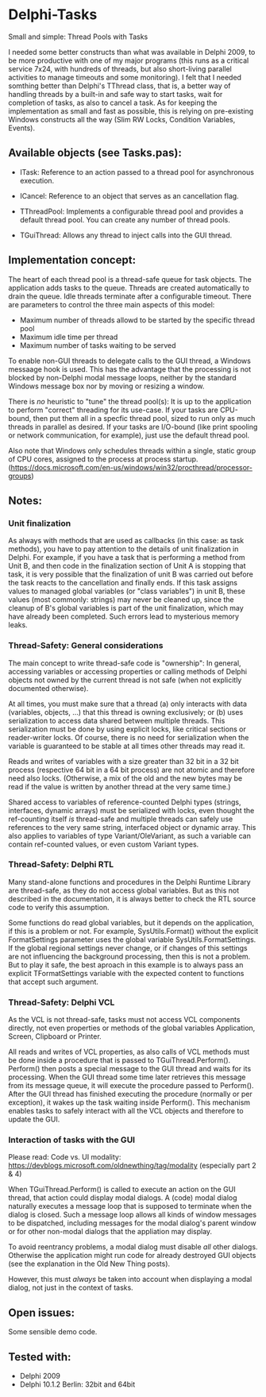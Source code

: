 # Delphi-Tasks
 Small and simple: Thread Pools with Tasks

I needed some better constructs than what was available in Delphi 2009, to be more productive with one of my major programs (this runs as a critical service 7x24, with hundreds of threads, but also short-living parallel activities to manage timeouts and some monitoring).
I felt that I needed somthing better than Delphi's TThread class, that is, a better way of handling threads by a built-in and safe way to start tasks, wait for completion of tasks, as also to cancel a task.
As for keeping the implementation as small and fast as possible, this is relying on pre-existing Windows constructs all the way (Slim RW Locks, Condition Variables, Events).

## Available objects (see Tasks.pas):

* ITask: Reference to an action passed to a thread pool for asynchronous execution.

* ICancel: Reference to an object that serves as an cancellation flag.

* TThreadPool: Implements a configurable thread pool and provides a default thread pool. You can create any number of thread pools.

* TGuiThread: Allows any thread to inject calls into the GUI thread.


## Implementation concept:

The heart of each thread pool is a thread-safe queue for task objects. The application adds tasks to the queue. Threads are created automatically to drain the queue. Idle threads terminate after a configurable timeout. There are parameters to control the three main aspects of this model:
- Maximum number of threads allowd to be started by the specific thread pool
- Maximum idle time per thread
- Maximum number of tasks waiting to be served

To enable non-GUI threads to delegate calls to the GUI thread, a Windows messaage hook is used. This has the advantage that the processing is not blocked by non-Delphi modal message loops, neither by the standard Windows message box nor by moving or resizing a window.

There is *no* heuristic to "tune" the thread pool(s): It is up to the application to perform "correct" threading for its use-case. If your tasks are CPU-bound, then put them all in a specfic thread pool, sized to run only as much threads in parallel as desired. If your tasks are I/O-bound (like print spooling or network communication, for example), just use the default thread pool.

Also note that Windows only schedules threads within a single, static group of CPU cores, assigned to the process at process startup. (https://docs.microsoft.com/en-us/windows/win32/procthread/processor-groups)

## Notes:

### Unit finalization

As always with methods that are used as callbacks (in this case: as task methods), you have to pay attention to the details of unit finalization in Delphi.
For example, if you have a task that is performing a method from Unit B, and then code in the finalization section of Unit A is stopping that task, it is very possible
that the finalization of unit B was carried out before the task reacts to the cancellation and finally ends.
If this task assigns values to managed global variables (or "class variables") in unit B, these values (most commonly: strings) may never be cleaned up,
since the cleanup of B's global variables is part of the unit finalization, which may have already been completed.
Such errors lead to mysterious memory leaks.

### Thread-Safety: General considerations

The main concept to write thread-safe code is "ownership": In general, accessing variables or accessing properties or calling methods of Delphi objects not owned by the current thread is not safe (when not explicitly documented otherwise).

At all times, you must make sure that a thread (a) only interacts with data (variables, objects, ...) that this thread is owning exclusively; or (b) uses serialization to access data shared between multiple threads. This serialization must be done by using explicit locks, like critical sections or reader-writer locks.
Of course, there is no need for serialization when the variable is guaranteed to be stable at all times other threads may read it.

Reads and writes of variables with a size greater than 32 bit in a 32 bit process (respective 64 bit in a 64 bit process) are not atomic and therefore need also locks. (Otherwise, a mix of the old and the new bytes may be read if the value is written by another thread at the very same time.)

Shared access to variables of reference-counted Delphi types (strings, interfaces, dynamic arrays) must be serialized with locks, even thought the ref-counting itself *is* thread-safe and multiple threads can safely use references to the very same string, interfaced object or dynamic array. This also applies to variables of type Variant/OleVariant, as such a variable can contain ref-counted values, or even custom Variant types.

### Thread-Safety: Delphi RTL

Many stand-alone functions and procedures in the Delphi Runtime Library are thread-safe, as they do not access global variables. But as this not described in the documentation, it is always better to check the RTL source code to verify this assumption.

Some functions do read global variables, but it depends on the application, if this is a problem or not. For example, SysUtils.Format() without the explicit FormatSettings parameter uses the global variable SysUtils.FormatSettings. If the global regional settings never change, or if changes of this settings are not influencing the background processing, then this is not a problem. But to play it safe, the best aproach in this example is to always pass an explicit TFormatSettings variable with the expected content to functions that accept such argument.

### Thread-Safety: Delphi VCL

As the VCL is not thread-safe, tasks must not access VCL components directly, not even properties or methods of the global variables Application, Screen, Clipboard or Printer.

All reads and writes of VCL properties, as also calls of VCL methods must be done inside a procedure that is passed to TGuiThread.Perform(). Perform() then posts a special message to the GUI thread and waits for its processing. When the GUI thread some time later retrieves this message from its message queue, it will execute the procedure passed to Perform(). After the GUI thread has finished executing the procedure (normally or per exception), it wakes up the task waiting inside Perform(). This mechanism enables tasks to safely interact with all the VCL objects and therefore to update the GUI.

### Interaction of tasks with the GUI

Please read: Code vs. UI modality: https://devblogs.microsoft.com/oldnewthing/tag/modality (especially part 2 & 4)

When TGuiThread.Perform() is called to execute an action on the GUI thread, that action could display modal dialogs. A (code) modal dialog naturally executes a message loop that is supposed to terminate when the dialog is closed. Such a message loop allows all kinds of window messages to be dispatched, including messages for the modal dialog's parent window or for other non-modal dialogs that the appliation may display.

To avoid reentrancy problems, a modal dialog must disable *all* other dialogs. Otherwise the application might run code for already destroyed GUI objects (see the explanation in the Old New Thing posts).

However, this must *always* be taken into account when displaying a modal dialog, not just in the context of tasks.

## Open issues:

Some sensible demo code.

## Tested with:

- Delphi 2009
- Delphi 10.1.2 Berlin: 32bit and 64bit
